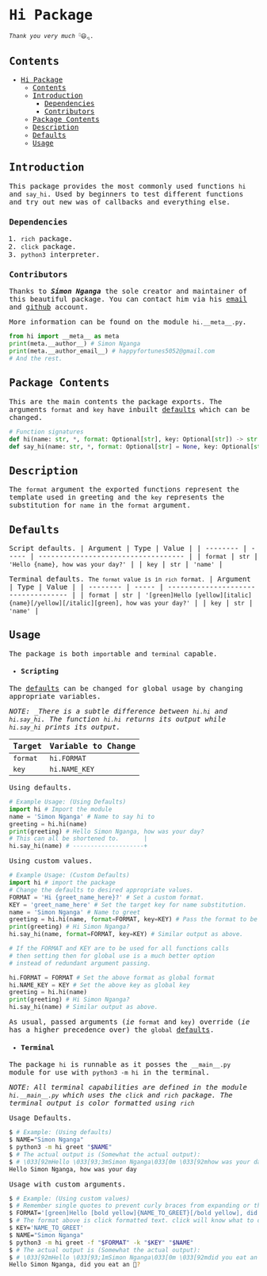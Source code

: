 # Hi Package
<small>_Thank you very much_ <sup style="font-size: 5pt;">💚</sup>😃<sub style="font-size: 5pt;">💘</sub>.</small>

<style>
* {
  font-family: CaskaydiaCove Nerd Font Mono, monospace;
}

h1:hover, h2:hover, h3:hover, h4:hover, h5:hover, h6:hover {
  text-decoration: 3px solid underline;
}
</style>

## Contents

- [Hi Package](#hi-package)
  - [Contents](#contents)
  - [Introduction](#introduction)
    - [Dependencies](#dependencies)
    - [Contributors](#contributors)
  - [Package Contents](#package-contents)
  - [Description](#description)
  - [Defaults](#defaults)
  - [Usage](#usage)

## Introduction

This package provides the most commonly used functions `hi` and `say_hi`. Used by beginners to test different functions and try out new was of callbacks and everything else.

### Dependencies
1. `rich` package.
2. `click` package.
3. `python3` interpreter.

### Contributors
Thanks to ___Simon Nganga___ the sole creator and maintainer of this beautiful package. You can contact him via his [email](mailto://happyfortunes5052@gmail.com?subject=Hi) and [github](https://github.com/thee-dushbag) account.

More information can be found on the module `hi.__meta__.py`.
```python
from hi import __meta__ as meta
print(meta.__author__) # Simon Nganga
print(meta.__author_email__) # happyfortunes5052@gmail.com
# And the rest. 
```
## Package Contents

This are the main contents the package exports.
The arguments `format` and `key` have inbuilt
[defaults](#defaults "See default global variables in the package.") which can be changed.

```python
# Function signatures
def hi(name: str, *, format: Optional[str], key: Optional[str]) -> str: ...
def say_hi(name: str, *, format: Optional[str] = None, key: Optional[str] = None): ...
```

## Description

The `format` argument the exported functions represent the template used in greeting and the `key` represents the substitution for `name` in the `format` argument.

## Defaults

Script defaults.
| Argument | Type | Value |
| -------- | ----- | ----------------------------------- |
| `format` | `str` | `'Hello {name}, how was your day?'` |
| `key` | `str` | `'name'` |

Terminal defaults.
<small>The `format` value is in `rich` format.</small>
| Argument | Type | Value |
| -------- | ----- | ----------------------------------- |
| `format` | `str` | `'[green]Hello [yellow][italic]{name}[/yellow][/italic][green], how was your day?'` |
| `key` | `str` | `'name'` |

## Usage

The package is both `import`able and `terminal` capable.

- #### Scripting

The [defaults](#defaults) can be changed for global usage by changing appropriate variables.

_NOTE: \_There is a subtle difference between `hi.hi` and `hi.say_hi`. The function `hi.hi` returns its output while `hi.say_hi` prints its output._

| Target   | Variable to Change |
| -------- | ------------------ |
| `format` | `hi.FORMAT`        |
| `key`    | `hi.NAME_KEY`      |

Using defaults.

```python
# Example Usage: (Using Defaults)
import hi # Import the module
name = 'Simon Nganga' # Name to say hi to
greeting = hi.hi(name)
print(greeting) # Hello Simon Nganga, how was your day?
# This can all be shortened to.       |
hi.say_hi(name) # --------------------+
```

Using custom values.

```python
# Example Usage: (Custom Defaults)
import hi # import the package
# Change the defaults to desired appropriate values.
FORMAT = 'Hi {greet_name_here}?' # Set a custom format.
KEY = 'greet_name_here' # Set the target key for name substitution.
name = 'Simon Nganga' # Name to greet
greeting = hi.hi(name, format=FORMAT, key=KEY) # Pass the format to be used on each call.
print(greeting) # Hi Simon Nganga?
hi.say_hi(name, format=FORMAT, key=KEY) # Similar output as above.

# If the FORMAT and KEY are to be used for all functions calls
# then setting then for global use is a much better option
# instead of redundant argument passing.

hi.FORMAT = FORMAT # Set the above format as global format
hi.NAME_KEY = KEY # Set the above key as global key
greeting = hi.hi(name)
print(greeting) # Hi Simon Nganga?
hi.say_hi(name) # Similar output as above.
```

As usual, passed arguments (_ie_ `format` and `key`) override (_ie_ has a higher precedence over) the `global` [defaults](#defaults).

- #### Terminal

The package `hi` is runnable as it posses the `__main__.py` module for use with `python3 -m hi` in the terminal.

_*NOTE*: All terminal capabilities are defined in the module `hi.__main__.py` which uses the `click` and `rich` package. The terminal output is color formatted using `rich`_

Usage Defaults.

```bash
$ # Example: (Using defaults)
$ NAME="Simon Nganga"
$ python3 -m hi greet "$NAME"
$ # The actual output is (Somewhat the actual output):
$ # \033[92mHello \033[93;3mSimon Nganga\033[0m \033[92mhow was your day?\033[0m
Hello Simon Nganga, how was your day
```

Usage with custom arguments.

```bash
$ # Example: (Using custom values)
$ # Remember single quotes to prevent curly braces from expanding or throwing syntax errors in bash.
$ FORMAT='[green]Hello [bold yellow]{NAME_TO_GREET}[/bold yellow], did you eat an :apple:?'
$ # The format above is click formatted text. click will know what to do with it. (:apple: is an icon in click.)
$ KEY='NAME_TO_GREET'
$ NAME="Simon Nganga"
$ python3 -m hi greet -f "$FORMAT" -k "$KEY" "$NAME"
$ # The actual output is (Somewhat the actual output):
$ # \033[92mHello \033[93;1mSimon Nganga\033[0m \033[92mdid you eat an 🍎?\033[0m
Hello Simon Nganga, did you eat an 🍎?
```